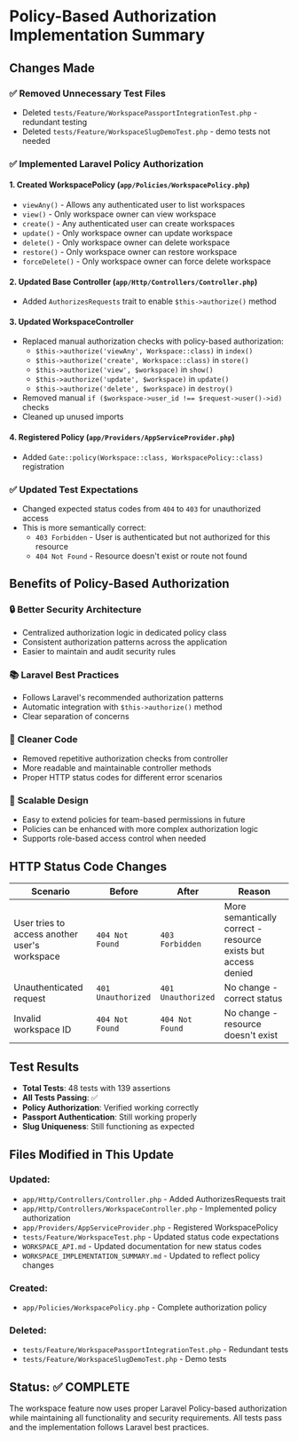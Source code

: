 # Policy-Based Authorization Implementation Summary

## Changes Made

### ✅ Removed Unnecessary Test Files
- Deleted `tests/Feature/WorkspacePassportIntegrationTest.php` - redundant testing
- Deleted `tests/Feature/WorkspaceSlugDemoTest.php` - demo tests not needed

### ✅ Implemented Laravel Policy Authorization

#### 1. Created WorkspacePolicy (`app/Policies/WorkspacePolicy.php`)
- `viewAny()` - Allows any authenticated user to list workspaces
- `view()` - Only workspace owner can view workspace
- `create()` - Any authenticated user can create workspaces
- `update()` - Only workspace owner can update workspace
- `delete()` - Only workspace owner can delete workspace
- `restore()` - Only workspace owner can restore workspace
- `forceDelete()` - Only workspace owner can force delete workspace

#### 2. Updated Base Controller (`app/Http/Controllers/Controller.php`)
- Added `AuthorizesRequests` trait to enable `$this->authorize()` method

#### 3. Updated WorkspaceController
- Replaced manual authorization checks with policy-based authorization:
  - `$this->authorize('viewAny', Workspace::class)` in `index()`
  - `$this->authorize('create', Workspace::class)` in `store()`
  - `$this->authorize('view', $workspace)` in `show()`
  - `$this->authorize('update', $workspace)` in `update()`
  - `$this->authorize('delete', $workspace)` in `destroy()`
- Removed manual `if ($workspace->user_id !== $request->user()->id)` checks
- Cleaned up unused imports

#### 4. Registered Policy (`app/Providers/AppServiceProvider.php`)
- Added `Gate::policy(Workspace::class, WorkspacePolicy::class)` registration

### ✅ Updated Test Expectations
- Changed expected status codes from `404` to `403` for unauthorized access
- This is more semantically correct:
  - `403 Forbidden` - User is authenticated but not authorized for this resource
  - `404 Not Found` - Resource doesn't exist or route not found

## Benefits of Policy-Based Authorization

### 🔒 **Better Security Architecture**
- Centralized authorization logic in dedicated policy class
- Consistent authorization patterns across the application
- Easier to maintain and audit security rules

### 📚 **Laravel Best Practices**
- Follows Laravel's recommended authorization patterns
- Automatic integration with `$this->authorize()` method
- Clear separation of concerns

### 🧪 **Cleaner Code**
- Removed repetitive authorization checks from controller
- More readable and maintainable controller methods
- Proper HTTP status codes for different error scenarios

### 🔄 **Scalable Design**
- Easy to extend policies for team-based permissions in future
- Policies can be enhanced with more complex authorization logic
- Supports role-based access control when needed

## HTTP Status Code Changes

| Scenario | Before | After | Reason |
|----------|--------|-------|---------|
| User tries to access another user's workspace | `404 Not Found` | `403 Forbidden` | More semantically correct - resource exists but access denied |
| Unauthenticated request | `401 Unauthorized` | `401 Unauthorized` | No change - correct status |
| Invalid workspace ID | `404 Not Found` | `404 Not Found` | No change - resource doesn't exist |

## Test Results

- **Total Tests**: 48 tests with 139 assertions
- **All Tests Passing**: ✅
- **Policy Authorization**: Verified working correctly
- **Passport Authentication**: Still working properly
- **Slug Uniqueness**: Still functioning as expected

## Files Modified in This Update

### Updated:
- `app/Http/Controllers/Controller.php` - Added AuthorizesRequests trait
- `app/Http/Controllers/WorkspaceController.php` - Implemented policy authorization
- `app/Providers/AppServiceProvider.php` - Registered WorkspacePolicy
- `tests/Feature/WorkspaceTest.php` - Updated status code expectations
- `WORKSPACE_API.md` - Updated documentation for new status codes
- `WORKSPACE_IMPLEMENTATION_SUMMARY.md` - Updated to reflect policy changes

### Created:
- `app/Policies/WorkspacePolicy.php` - Complete authorization policy

### Deleted:
- `tests/Feature/WorkspacePassportIntegrationTest.php` - Redundant tests
- `tests/Feature/WorkspaceSlugDemoTest.php` - Demo tests

## Status: ✅ COMPLETE

The workspace feature now uses proper Laravel Policy-based authorization while maintaining all functionality and security requirements. All tests pass and the implementation follows Laravel best practices.